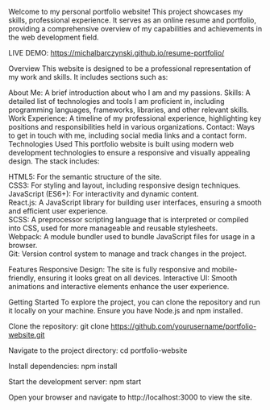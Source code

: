 Welcome to my personal portfolio website! This project showcases my skills, professional experience. It serves as an online resume and portfolio, providing a comprehensive overview of my capabilities and achievements in the web development field.

LIVE DEMO: https://michalbarczynski.github.io/resume-portfolio/

Overview
This website is designed to be a professional representation of my work and skills. It includes sections such as:

About Me: A brief introduction about who I am and my passions.
Skills: A detailed list of technologies and tools I am proficient in, including programming languages, frameworks, libraries, and other relevant skills.
Work Experience: A timeline of my professional experience, highlighting key positions and responsibilities held in various organizations.
Contact: Ways to get in touch with me, including social media links and a contact form.
Technologies Used
This portfolio website is built using modern web development technologies to ensure a responsive and visually appealing design. The stack includes:

HTML5: For the semantic structure of the site. </br>
CSS3: For styling and layout, including responsive design techniques. </br>
JavaScript (ES6+): For interactivity and dynamic content. </br>
React.js: A JavaScript library for building user interfaces, ensuring a smooth and efficient user experience. </br>
SCSS: A preprocessor scripting language that is interpreted or compiled into CSS, used for more manageable and reusable stylesheets. </br>
Webpack: A module bundler used to bundle JavaScript files for usage in a browser. </br>
Git: Version control system to manage and track changes in the project. 

Features
Responsive Design: The site is fully responsive and mobile-friendly, ensuring it looks great on all devices.
Interactive UI: Smooth animations and interactive elements enhance the user experience.

Getting Started
To explore the project, you can clone the repository and run it locally on your machine. Ensure you have Node.js and npm installed.

Clone the repository:
git clone https://github.com/yourusername/portfolio-website.git

Navigate to the project directory:
cd portfolio-website

Install dependencies:
npm install

Start the development server:
npm start

Open your browser and navigate to http://localhost:3000 to view the site.
